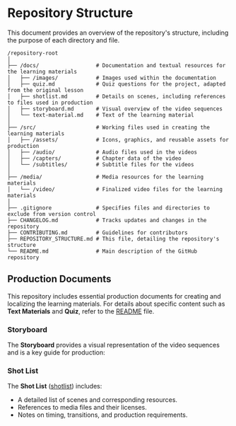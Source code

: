 # Repository Structure

This document provides an overview of the repository's structure, including the purpose of each directory and file.

```plaintext
/repository-root
│
├── /docs/                  # Documentation and textual resources for the learning materials
│   ├── /images/            # Images used within the documentation
│   ├── quiz.md             # Quiz questions for the project, adapted from the original lesson
│   ├── shotlist.md         # Details on scenes, including references to files used in production
│   ├── storyboard.md       # Visual overview of the video sequences
│   └── text-material.md    # Text of the learning material
│
├── /src/                   # Working files used in creating the learning materials
│   ├── /assets/            # Icons, graphics, and reusable assets for production
│   ├── /audio/             # Audio files used in the videos
│   ├── /capters/           # Chapter data of the video
│   └── /subtitles/         # Subtitle files for the videos
│
├── /media/                 # Media resources for the learning materials
│   └── /video/             # Finalized video files for the learning materials
│
├── .gitignore              # Specifies files and directories to exclude from version control
├── CHANGELOG.md            # Tracks updates and changes in the repository
├── CONTRIBUTING.md         # Guidelines for contributors
├── REPOSITORY_STRUCTURE.md # This file, detailing the repository's structure
└── README.md               # Main description of the GitHub repository
```

## Production Documents

This repository includes essential production documents for creating and localizing the learning materials. For details about specific content such as **Text Materials** and **Quiz**, refer to the [README](README.md) file.

### Storyboard

The **Storyboard** provides a visual representation of the video sequences and is a key guide for production:

### Shot List

The **Shot List** ([shotlist](docs/shotlist.md)) includes:

- A detailed list of scenes and corresponding resources.
- References to media files and their licenses.
- Notes on timing, transitions, and production requirements.